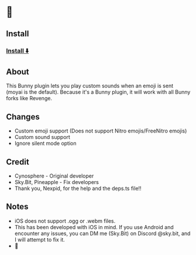 # 🗿
## Install
### [Install ⬇️](https://moyai-fix.skydevs.me)
## About
This Bunny plugin lets you play custom sounds when an emoji is sent (moyai is the default). Because it's a Bunny plugin, it will work with all Bunny forks like Revenge.
## Changes
- Custom emoji support (Does not support Nitro emojis/FreeNitro emojis)
- Custom sound support
- Ignore silent mode option
## Credit
- Cynosphere - Original developer
- Sky.Bit, Pineapple - Fix developers
- Thank you, Nexpid, for the help and the deps.ts file!!
## Notes
- iOS does not support .ogg or .webm files.
- This has been developed with iOS in mind. If you use Android and encounter any issues, you can DM me (Sky.Bit) on Discord @sky.bit, and I will attempt to fix it.
- 🗿
